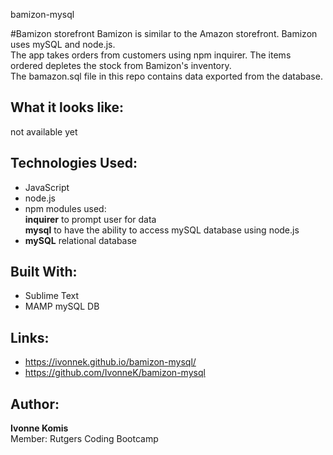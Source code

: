 bamizon-mysql 

#Bamizon storefront
Bamizon is similar to the Amazon storefront. Bamizon uses mySQL and node.js.<br> 
The app takes orders from customers using npm inquirer. The items ordered depletes the stock from Bamizon's inventory.<br>
The bamazon.sql file in this repo contains data exported from the database.<br>

## What it looks like:
not available yet

## Technologies Used: 
- JavaScript 
- node.js 
- npm modules used:<br>
**inquirer** to prompt user for data<br>
**mysql** to have the ability to access mySQL database using node.js  
- **mySQL** relational database


## Built With:
* Sublime Text 
* MAMP mySQL DB

## Links: 	
- https://ivonnek.github.io/bamizon-mysql/<br>
- https://github.com/IvonneK/bamizon-mysql

## Author: 
**Ivonne Komis**<br>
Member: Rutgers Coding Bootcamp
